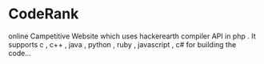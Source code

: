 # CodeRank
online Campetitive Website which uses hackerearth compiler API in php .
It supports c , c++ , java , python , ruby , javascript , c# for building the code...

